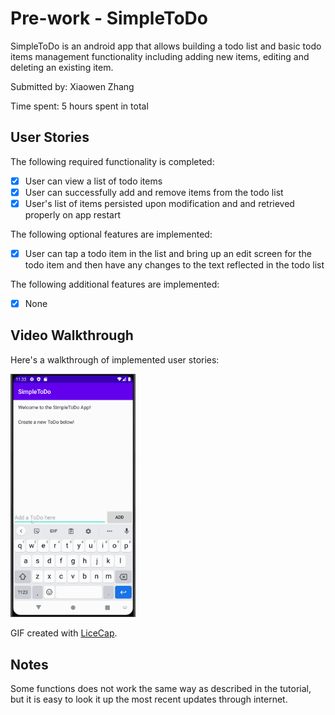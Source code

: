 # Pre-work - SimpleToDo

SimpleToDo is an android app that allows building a todo list and basic todo items management functionality including adding new items, editing and deleting an existing item.

Submitted by: Xiaowen Zhang

Time spent: 5 hours spent in total

## User Stories

The following required functionality is completed:

* [x] User can view a list of todo items
* [x] User can successfully add and remove items from the todo list
* [x] User's list of items persisted upon modification and and retrieved properly on app restart

The following optional features are implemented:

* [x] User can tap a todo item in the list and bring up an edit screen for the todo item and then have any changes to the text reflected in the todo list

The following additional features are implemented:

* [x] None

## Video Walkthrough

Here's a walkthrough of implemented user stories:

<img src='walkthrough.gif' title='Video Walkthrough' width='200' alt='Video Walkthrough' />

GIF created with [LiceCap](http://www.cockos.com/licecap/).

## Notes

Some functions does not work the same way as described in the tutorial, but it is easy to look it up the most recent updates through internet.
